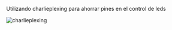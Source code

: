 Utilizando charlieplexing para ahorrar pines en el control de leds

![charlieplexing](https://github.com/ericksm248/Curso_STM32_proyectos/assets/147954327/38dc1d2b-b08f-4e1b-b4fc-6de974bf666f)

